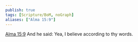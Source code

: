 ```yaml
---
publish: true
tags: [Scripture/BoM, noGraph]
aliases: ["Alma 15:9"]
---
```

[Alma 15:9](https://churchofjesuschrist.org/study/scriptures/bofm/alma/15?lang=eng&id=p9#p9) And he said: Yea, I believe according to thy words.
